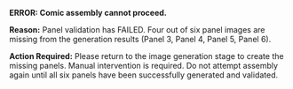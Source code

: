 **ERROR: Comic assembly cannot proceed.**

**Reason:** Panel validation has FAILED. Four out of six panel images are missing from the generation results (Panel 3, Panel 4, Panel 5, Panel 6).

**Action Required:** Please return to the image generation stage to create the missing panels. Manual intervention is required. Do not attempt assembly again until all six panels have been successfully generated and validated.